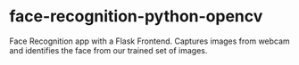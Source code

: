 # face-recognition-python-opencv
Face Recognition app with a Flask Frontend. Captures images from webcam and identifies the face from our trained set of images.
